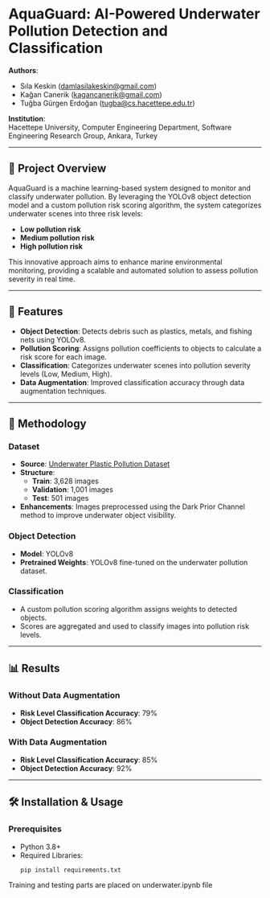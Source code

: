 # AquaGuard: AI-Powered Underwater Pollution Detection and Classification

**Authors**:  
- Sıla Keskin ([damlasilakeskin@gmail.com](mailto:damlasilakeskin@gmail.com))  
- Kağan Canerik ([kagancanerik@gmail.com](mailto:kagancanerik@gmail.com))  
- Tuğba Gürgen Erdoğan ([tugba@cs.hacettepe.edu.tr](mailto:tugba@cs.hacettepe.edu.tr))  

**Institution**:  
Hacettepe University, Computer Engineering Department, Software Engineering Research Group, Ankara, Turkey  

---

## 📖 Project Overview

AquaGuard is a machine learning-based system designed to monitor and classify underwater pollution. By leveraging the YOLOv8 object detection model and a custom pollution risk scoring algorithm, the system categorizes underwater scenes into three risk levels:  
- **Low pollution risk**  
- **Medium pollution risk**  
- **High pollution risk**  

This innovative approach aims to enhance marine environmental monitoring, providing a scalable and automated solution to assess pollution severity in real time.

---

## 🚀 Features

- **Object Detection**: Detects debris such as plastics, metals, and fishing nets using YOLOv8.  
- **Pollution Scoring**: Assigns pollution coefficients to objects to calculate a risk score for each image.  
- **Classification**: Categorizes underwater scenes into pollution severity levels (Low, Medium, High).  
- **Data Augmentation**: Improved classification accuracy through data augmentation techniques.  

---

## 🔧 Methodology

### **Dataset**  
- **Source**: [Underwater Plastic Pollution Dataset](https://www.kaggle.com/datasets/arnavs19/underwater-plastic-pollution-detection/data)  
- **Structure**:
  - **Train**: 3,628 images  
  - **Validation**: 1,001 images  
  - **Test**: 501 images  
- **Enhancements**: Images preprocessed using the Dark Prior Channel method to improve underwater object visibility.

### **Object Detection**  
- **Model**: YOLOv8  
- **Pretrained Weights**: YOLOv8 fine-tuned on the underwater pollution dataset.

### **Classification**  
- A custom pollution scoring algorithm assigns weights to detected objects.  
- Scores are aggregated and used to classify images into pollution risk levels.

---

## 📊 Results

### **Without Data Augmentation**
- **Risk Level Classification Accuracy**: 79%  
- **Object Detection Accuracy**: 86%  

### **With Data Augmentation**
- **Risk Level Classification Accuracy**: 85%  
- **Object Detection Accuracy**: 92%  

---

## 🛠️ Installation & Usage

### Prerequisites
- Python 3.8+
- Required Libraries:
  ```bash
  pip install requirements.txt

Training and testing parts are placed on underwater.ipynb file

